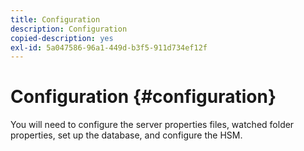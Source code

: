 ```yaml
---
title: Configuration
description: Configuration
copied-description: yes
exl-id: 5a047586-96a1-449d-b3f5-911d734ef12f
---
```

# Configuration {#configuration}

You will need to configure the server properties files, watched folder properties, set up the database, and configure the HSM.
